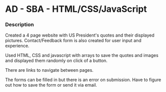 # AD - SBA - HTML/CSS/JavaScript



### Description
Created a 4 page website with US President's quotes and their displayed pictures. Contact/Feedback form is also created for user input and experience.

Used HTML, CSS and javascript with arrays to save the quotes and images and displayed them randomly on click of a button.

There are links to navigate between pages.

The forms can be filled in but there is an error on submission. Have to figure out how to save the form or send it via email.